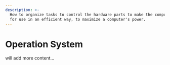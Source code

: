 ```yaml
---
description: >-
  How to organize tasks to control the hardware parts to make the computer ready
  for use in an efficient way, to maximize a computer's power.
---
```


# Operation System

will add more content...

